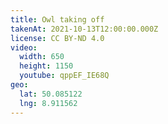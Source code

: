 ```yaml
---
title: Owl taking off
takenAt: 2021-10-13T12:00:00.000Z
license: CC BY-ND 4.0
video:
  width: 650
  height: 1150
  youtube: qppEF_IE68Q
geo:
  lat: 50.085122
  lng: 8.911562
---
```

